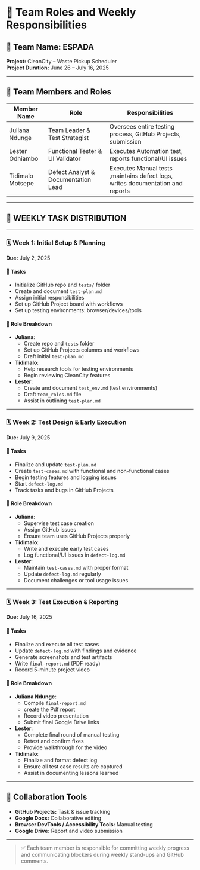 # 👥 Team Roles and Weekly Responsibilities

## 📌 Team Name: ESPADA 
**Project:** CleanCity – Waste Pickup Scheduler  
**Project Duration:** June 26 – July 16, 2025  


---

## 👤 Team Members and Roles

| Member Name          | Role                               | Responsibilities                                             |
|----------------------|------------------------------------|--------------------------------------------------------------|
| Juliana Ndunge       | Team Leader & Test Strategist      | Oversees entire testing process, GitHub Projects, submission |
| Lester Odhiambo      | Functional Tester & UI Validator   | Executes Automation test, reports functional/UI issues          |
| Tidimalo Motsepe     | Defect Analyst & Documentation Lead| Executes Manual tests ,maintains defect logs, writes documentation and reports      |

---

## 📆 WEEKLY TASK DISTRIBUTION

---

### 🗓️ **Week 1: Initial Setup & Planning**
**Due:** July 2, 2025

#### 🔧 Tasks
- Initialize GitHub repo and `tests/` folder
- Create and document `test-plan.md`
- Assign initial responsibilities
- Set up GitHub Project board with workflows
- Set up testing environments: browser/devices/tools

#### 👥 Role Breakdown
- **Juliana**:
  - Create repo and `tests` folder
  - Set up GitHub Projects columns and workflows
  - Draft initial `test-plan.md`
- **Tidimalo**:
  - Help research tools for testing environments
  - Begin reviewing CleanCity features
- **Lester**:
  - Create and document `test_env.md` (test environments)
  - Draft `team_roles.md` file
  - Assist in outlining `test-plan.md`

---

### 🗓️ **Week 2: Test Design & Early Execution**
**Due:** July 9, 2025

#### 🔧 Tasks
- Finalize and update `test-plan.md`
- Create `test-cases.md` with functional and non-functional cases
- Begin testing features and logging issues
- Start `defect-log.md`
- Track tasks and bugs in GitHub Projects

#### 👥 Role Breakdown
- **Juliana**:
  - Supervise test case creation
  - Assign GitHub issues
  - Ensure team uses GitHub Projects properly
- **Tidimalo**:
  - Write and execute early test cases
  - Log functional/UI issues in `defect-log.md`
- **Lester**:
  - Maintain `test-cases.md` with proper format
  - Update `defect-log.md` regularly
  - Document challenges or tool usage issues

---

### 🗓️ **Week 3: Test Execution & Reporting**
**Due:** July 16, 2025

#### 🔧 Tasks
- Finalize and execute all test cases
- Update `defect-log.md` with findings and evidence
- Generate screenshots and test artifacts
- Write `final-report.md` (PDF ready)
- Record 5-minute project video

#### 👥 Role Breakdown
- **Juliana Ndunge**:
  - Compile `final-report.md`
  - create the Pdf report 
  - Record video presentation
  - Submit final Google Drive links
- **Lester**:
  - Complete final round of manual testing
  - Retest and confirm fixes
  - Provide walkthrough for the video
- **Tidimalo**:
  - Finalize and format defect log
  - Ensure all test case results are captured
  - Assist in documenting lessons learned

---

## 🧠 Collaboration Tools
- **GitHub Projects:** Task & issue tracking  
- **Google Docs:** Collaborative editing  
- **Browser DevTools / Accessibility Tools:** Manual testing  
- **Google Drive:** Report and video submission  

---

> ✅ Each team member is responsible for committing weekly progress and communicating blockers during weekly stand-ups and GitHub comments.
